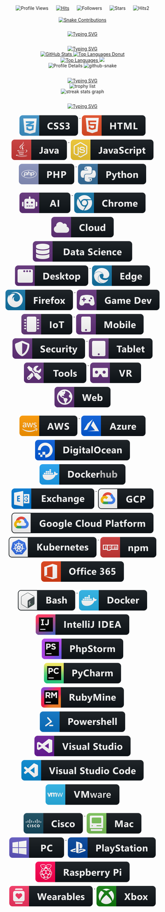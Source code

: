 <div align="center">
  <span style="display: inline-block; margin: 10px">
    <img
      src="https://komarev.com/ghpvc/?username=nick2bad4u&color=blueviolet&style=flat-square"
      alt="Profile Views"
    />
  </span>
  <span style="display: inline-block; margin: 10px">
    <a href="https://hits.sh/github.com/Nick2bad4u/Nick2bad4u/">
      <img
        src="https://hits.sh/github.com/Nick2bad4u/Nick2bad4u.svg?view=today-total&label=Vists&extraCount=200&color=8511cc&logo=github"
        alt="Hits"
      />
    </a>
  </span>
  <span style="display: inline-block; margin: 10px">
    <img
      src="https://img.shields.io/github/followers/nick2bad4u?style=social"
      alt="Followers"
    />
  </span>
  <span style="display: inline-block; margin: 10px">
    <img
      src="https://img.shields.io/github/stars/nick2bad4u?style=social"
      alt="Stars"
    />
  </span>
  <span style="display: inline-block; margin: 10px">
    <img
      src="https://hit.yhype.me/github/profile?user_id=20943337"
      alt="Hits2"
    />
  </span>
  <span style="display: inline-block; margin: 10px">
    <a href="https://github.com/Nick2bad4u/UserStyles/actions/workflows/Snake.yml">
      <img
        src="https://github.com/Nick2bad4u/UserStyles/actions/workflows/Snake.yml/badge.svg"
        alt="Snake Contributions"
      />
    </a>
  </span>
</div>
<br />

<div align="center">
  <a href="https://git.io/typing-svg">
    <img
      src="https://readme-typing-svg.herokuapp.com?font=Fira+Code&size=25&pause=5000&color=A231F7&center=true&vCenter=true&width=435&lines=Welcome+to+my+GitHub+Profile!"
      alt="Typing SVG"
    />
  </a>
</div>

##
<div align="center">
  <a href="https://git.io/typing-svg">
    <img
      src="https://readme-typing-svg.demolab.com?font=Roboto+Mono&size=30&color=C1587A&center=true&vCenter=true&repeat=false&width=435&lines=Github+Stats"
      alt="Typing SVG"
    />
  </a>
</div>

<div align="center">
  <a href="https://github.com/anuraghazra/github-readme-stats">
    <img
      height="auto"
      src="https://github-readme-stats.vercel.app/api?username=nick2bad4u&show=reviews,discussions_started,discussions_answered,prs_merged,prs_merged_percentage&theme=dracula&show_icons=true&rank_icon=percentile&include_all_commits=true"
      alt="GitHub Stats"
    />
  </a>
  <a href="https://github.com/anuraghazra/convoychat">
    <img
      src="https://github-readme-stats.vercel.app/api/top-langs/?username=nick2bad4u&layout=donut-vertical&show_icons=true&theme=dracula&hide=tcl"
      alt="Top Languages Donut"
      height="auto"
    />
    <br />
  </a>
  <a href="https://github.com/anuraghazra/convoychat">
    <img
      height="auto"
      src="https://github-readme-stats.vercel.app/api/top-langs?username=nick2bad4u&theme=dracula&layout=compact&langs_count=10"
      alt="Top Languages"
    />
  </a>

  <img src="https://github-readme-activity-graph.vercel.app/graph?username=nick2bad4u&theme=react-dark&bg_color=20232a&hide_border=true" />
  <br />
  <img
    src="http://github-profile-summary-cards.vercel.app/api/cards/profile-details?username=Nick2bad4u&theme=bear"
    width="auto"
    alt="Profile Details"
  />

  <picture>
    <source
      media="(prefers-color-scheme: dark)"
      srcset="https://github.com/Nick2bad4u/UserStyles/blob/output/github-contribution-grid-snake-dark.svg"
    />
    <source
      media="(prefers-color-scheme: light)"
      srcset="https://github.com/Nick2bad4u/UserStyles/blob/output/github-contribution-grid-snake.svg"
    />
    <img
      alt="github-snake"
      src="github-snake.svg"
    />
  </picture>
</div>

##
<div align="center">
  <a href="https://git.io/typing-svg">
    <img
      src="https://readme-typing-svg.demolab.com?font=Roboto+Mono&size=30&color=C1587A&center=true&vCenter=true&repeat=false&width=435&lines=GitHub+Trophies"
      alt="Typing SVG"
    />
  </a>
</div>

<div align="center">
  <img
    src="https://github-profile-trophy.vercel.app/?username=nick2bad4u&theme=onedark&row=6&column=3"
    alt="trophy list"
  />
</div>

<div align="center">
  <img
    src="https://streak-stats.demolab.com?user=Nick2bad4u&theme=dracula&border_radius=5&date_format=M%20j%5B%2C%20Y%5D&mode=weekly&background=45%2C6123EB%2C000000&fire=EB0000&border=FF0000"
    alt="streak stats graph"
  />
</div>

##
<div align="center">
  <a href="https://git.io/typing-svg">
    <img
      src="https://readme-typing-svg.demolab.com?font=Roboto+Mono&size=30&color=C1587A&center=true&vCenter=true&repeat=false&width=435&lines=Things+I+do"
      alt="Typing SVG"
    />
  </a>
</div>

<p align="center">
  <a href="#">
    <img
      src="https://github.com/MikeCodesDotNET/ColoredBadges/blob/master/svg/dev/languages/css3.svg"
      alt="css3"
      style="vertical-align: top; margin: 6px 4px"
    />
  </a>
  <a href="#">
    <img
      src="https://github.com/MikeCodesDotNET/ColoredBadges/blob/master/svg/dev/languages/html.svg"
      alt="html"
      style="vertical-align: top; margin: 6px 4px"
    />
  </a>
  <a href="#">
    <img
      src="https://github.com/MikeCodesDotNET/ColoredBadges/blob/master/svg/dev/languages/java.svg"
      alt="java"
      style="vertical-align: top; margin: 6px 4px"
    />
  </a>
  <a href="#">
    <img
      src="https://github.com/MikeCodesDotNET/ColoredBadges/blob/master/svg/dev/languages/js.svg"
      alt="js"
      style="vertical-align: top; margin: 6px 4px"
    />
  </a>
  <a href="#">
    <img
      src="https://github.com/MikeCodesDotNET/ColoredBadges/blob/master/svg/dev/languages/php.svg"
      alt="php"
      style="vertical-align: top; margin: 6px 4px"
    />
  </a>
  <a href="#">
    <img
      src="https://github.com/MikeCodesDotNET/ColoredBadges/blob/master/svg/dev/languages/python.svg"
      alt="python"
      style="vertical-align: top; margin: 6px 4px"
    />
  </a>
</p>

<p align="center">
  <a href="#">
    <img
      src="https://github.com/MikeCodesDotNET/ColoredBadges/blob/master/svg/dev/misc/ai.svg"
      alt="ai"
      style="vertical-align: top; margin: 6px 4px"
    />
  </a>
  <a href="#">
    <img
      src="https://github.com/MikeCodesDotNET/ColoredBadges/blob/master/svg/dev/misc/chrome.svg"
      alt="chrome"
      style="vertical-align: top; margin: 6px 4px"
    />
  </a>
  <a href="#">
    <img
      src="https://github.com/MikeCodesDotNET/ColoredBadges/blob/master/svg/dev/misc/cloud.svg"
      alt="cloud"
      style="vertical-align: top; margin: 6px 4px"
    />
  </a>
  <a href="#">
    <img
      src="https://github.com/MikeCodesDotNET/ColoredBadges/blob/master/svg/dev/misc/datascience.svg"
      alt="datascience"
      style="vertical-align: top; margin: 6px 4px"
    />
  </a>
  <a href="#">
    <img
      src="https://github.com/MikeCodesDotNET/ColoredBadges/blob/master/svg/dev/misc/desktop.svg"
      alt="desktop"
      style="vertical-align: top; margin: 6px 4px"
    />
  </a>
  <a href="#">
    <img
      src="https://github.com/MikeCodesDotNET/ColoredBadges/blob/master/svg/dev/misc/edge.svg"
      alt="edge"
      style="vertical-align: top; margin: 6px 4px"
    />
  </a>
  <a href="#">
    <img
      src="https://github.com/MikeCodesDotNET/ColoredBadges/blob/master/svg/dev/misc/firefox.svg"
      alt="firefox"
      style="vertical-align: top; margin: 6px 4px"
    />
  </a>
  <a href="#">
    <img
      src="https://github.com/MikeCodesDotNET/ColoredBadges/blob/master/svg/dev/misc/gamedev.svg"
      alt="gamedev"
      style="vertical-align: top; margin: 6px 4px"
    />
  </a>
  <a href="#">
    <img
      src="https://github.com/MikeCodesDotNET/ColoredBadges/blob/master/svg/dev/misc/iot.svg"
      alt="iot"
      style="vertical-align: top; margin: 6px 4px"
    />
  </a>
  <a href="#">
    <img
      src="https://github.com/MikeCodesDotNET/ColoredBadges/blob/master/svg/dev/misc/mobile.svg"
      alt="mobile"
      style="vertical-align: top; margin: 6px 4px"
    />
  </a>
  <a href="#">
    <img
      src="https://github.com/MikeCodesDotNET/ColoredBadges/blob/master/svg/dev/misc/security.svg"
      alt="security"
      style="vertical-align: top; margin: 6px 4px"
    />
  </a>
  <a href="#">
    <img
      src="https://github.com/MikeCodesDotNET/ColoredBadges/blob/master/svg/dev/misc/tablet.svg"
      alt="tablet"
      style="vertical-align: top; margin: 6px 4px"
    />
  </a>
  <a href="#">
    <img
      src="https://github.com/MikeCodesDotNET/ColoredBadges/blob/master/svg/dev/misc/tools.svg"
      alt="tools"
      style="vertical-align: top; margin: 6px 4px"
    />
  </a>
  <a href="#">
    <img
      src="https://github.com/MikeCodesDotNET/ColoredBadges/blob/master/svg/dev/misc/vr.svg"
      alt="vr"
      style="vertical-align: top; margin: 6px 4px"
    />
  </a>
  <a href="#">
    <img
      src="https://github.com/MikeCodesDotNET/ColoredBadges/blob/master/svg/dev/misc/web.svg"
      alt="web"
      style="vertical-align: top; margin: 6px 4px"
    />
  </a>
</p>
<p align="center">
  <a href="#">
    <img
      src="https://github.com/MikeCodesDotNET/ColoredBadges/blob/master/svg/dev/services/aws.svg"
      alt="aws"
      style="vertical-align: top; margin: 6px 4px"
    />
  </a>
  <a href="#">
    <img
      src="https://github.com/MikeCodesDotNET/ColoredBadges/blob/master/svg/dev/services/azure.svg"
      alt="azure"
      style="vertical-align: top; margin: 6px 4px"
    />
  </a>
  <a href="#">
    <img
      src="https://github.com/MikeCodesDotNET/ColoredBadges/blob/master/svg/dev/services/digitalocean.svg"
      alt="digitalocean"
      style="vertical-align: top; margin: 6px 4px"
    />
  </a>
  <a href="#">
    <img
      src="https://github.com/MikeCodesDotNET/ColoredBadges/blob/master/svg/dev/services/dockerhub.svg"
      alt="dockerhub"
      style="vertical-align: top; margin: 6px 4px"
    />
  </a>
  <a href="#">
    <img
      src="https://github.com/MikeCodesDotNET/ColoredBadges/blob/master/svg/dev/services/exchange.svg"
      alt="exchange"
      style="vertical-align: top; margin: 6px 4px"
    />
  </a>
  <a href="#">
    <img
      src="https://github.com/MikeCodesDotNET/ColoredBadges/blob/master/svg/dev/services/gcp.svg"
      alt="gcp"
      style="vertical-align: top; margin: 6px 4px"
    />
  </a>
  <a href="#">
    <img
      src="https://github.com/MikeCodesDotNET/ColoredBadges/blob/master/svg/dev/services/google_cloud_platform.svg"
      alt="google_cloud_platform"
      style="vertical-align: top; margin: 6px 4px"
    />
  </a>
  <a href="#">
    <img
      src="https://github.com/MikeCodesDotNET/ColoredBadges/blob/master/svg/dev/services/kubernetes.svg"
      alt="kubernetes"
      style="vertical-align: top; margin: 6px 4px"
    />
  </a>
  <a href="#">
    <img
      src="https://github.com/MikeCodesDotNET/ColoredBadges/blob/master/svg/dev/services/npm.svg"
      alt="npm"
      style="vertical-align: top; margin: 6px 4px"
    />
  </a>
  <a href="#">
    <img
      src="https://github.com/MikeCodesDotNET/ColoredBadges/blob/master/svg/dev/services/office_365.svg"
      alt="office 365"
      style="vertical-align: top; margin: 6px 4px"
    />
  </a>
</p>
<p align="center">
  <a href="#">
    <img
      src="https://github.com/MikeCodesDotNET/ColoredBadges/blob/master/svg/dev/tools/bash.svg"
      alt="bash"
      style="vertical-align: top; margin: 6px 4px"
    />
  </a>
  <a href="#">
    <img
      src="https://github.com/MikeCodesDotNET/ColoredBadges/blob/master/svg/dev/tools/docker.svg"
      alt="docker"
      style="vertical-align: top; margin: 6px 4px"
    />
  </a>
  <a href="#">
    <img
      src="https://github.com/MikeCodesDotNET/ColoredBadges/blob/master/svg/dev/tools/jetbrains_intellij.svg"
      alt="jetbrains_intellij"
      style="vertical-align: top; margin: 6px 4px"
    />
  </a>
  <a href="#">
    <img
      src="https://github.com/MikeCodesDotNET/ColoredBadges/blob/master/svg/dev/tools/jetbrains_phpstorm.svg"
      alt="jetbrains_phpstorm"
      style="vertical-align: top; margin: 6px 4px"
    />
  </a>
  <a href="#">
    <img
      src="https://github.com/MikeCodesDotNET/ColoredBadges/blob/master/svg/dev/tools/jetbrains_pycharm.svg"
      alt="jetbrains_pycharm"
      style="vertical-align: top; margin: 6px 4px"
    />
  </a>
  <a href="#">
    <img
      src="https://github.com/MikeCodesDotNET/ColoredBadges/blob/master/svg/dev/tools/jetbrains_rubymine.svg"
      alt="jetbrains_rubymine"
      style="vertical-align: top; margin: 6px 4px"
    />
  </a>
  <a href="#">
    <img
      src="https://github.com/MikeCodesDotNET/ColoredBadges/blob/master/svg/dev/tools/powershell.svg"
      alt="powershell"
      style="vertical-align: top; margin: 6px 4px"
    />
  </a>
  <a href="#">
    <img
      src="https://github.com/MikeCodesDotNET/ColoredBadges/blob/master/svg/dev/tools/visualstudio.svg"
      alt="visualstudio"
      style="vertical-align: top; margin: 6px 4px"
    />
  </a>
  <a href="#">
    <img
      src="https://github.com/MikeCodesDotNET/ColoredBadges/blob/master/svg/dev/tools/visualstudio_code.svg"
      alt="visualstudio_code"
      style="vertical-align: top; margin: 6px 4px"
    />
  </a>
  <a href="#">
    <img
      src="https://github.com/MikeCodesDotNET/ColoredBadges/blob/master/svg/dev/tools/vmware.svg"
      alt="vmware"
      style="vertical-align: top; margin: 6px 4px"
    />
  </a>
</p>
<p align="center">
  <a href="#">
    <img
      src="https://github.com/MikeCodesDotNET/ColoredBadges/blob/master/svg/devices/cisco.svg"
      alt="cisco"
      style="vertical-align: top; margin: 6px 4px"
    />
  </a>
  <a href="#">
    <img
      src="https://github.com/MikeCodesDotNET/ColoredBadges/blob/master/svg/devices/mac.svg"
      alt="mac"
      style="vertical-align: top; margin: 6px 4px"
    />
  </a>
  <a href="#">
    <img
      src="https://github.com/MikeCodesDotNET/ColoredBadges/blob/master/svg/devices/pc.svg"
      alt="pc"
      style="vertical-align: top; margin: 6px 4px"
    />
  </a>
  <a href="#">
    <img
      src="https://github.com/MikeCodesDotNET/ColoredBadges/blob/master/svg/devices/playstation.svg"
      alt="playstation"
      style="vertical-align: top; margin: 6px 4px"
    />
  </a>
  <a href="#">
    <img
      src="https://github.com/MikeCodesDotNET/ColoredBadges/blob/master/svg/devices/raspberrypi.svg"
      alt="raspberrypi"
      style="vertical-align: top; margin: 6px 4px"
    />
  </a>
  <a href="#">
    <img
      src="https://github.com/MikeCodesDotNET/ColoredBadges/blob/master/svg/devices/wearables.svg"
      alt="wearables"
      style="vertical-align: top; margin: 6px 4px"
    />
  </a>
  <a href="#">
    <img
      src="https://github.com/MikeCodesDotNET/ColoredBadges/blob/master/svg/devices/xbox.svg"
      alt="xbox"
      style="vertical-align: top; margin: 6px 4px"
    />
  </a>
</p>
